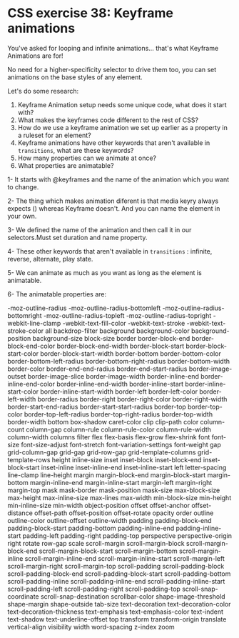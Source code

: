# CSS exercise 38: Keyframe animations

You've asked for looping and infinite animations… that's what Keyframe Animations are for!

No need for a higher-specificity selector to drive them too, you can set animations on the base styles of any element.

Let's do some research:

1. Keyframe Animation setup needs some unique code, what does it start with?
1. What makes the keyframes code different to the rest of CSS?
1. How do we use a keyframe animation we set up earlier as a property in a ruleset for an element?
1. Keyframe animations have other keywords that aren't available in `transitions`, what are these keywords?
1. How many properties can we animate at once?
1. What properties are animatable?

1- It starts with @keyframes and the name of the animation which you want to change.

2- The thing which makes animation diferent is that media keyry always expects () whereas Keyframe doesn't. And you can name the element in your own.

3- We defined the name of the animation and then call it in our selectors.Must set duration and name property.

4- These other keywords that aren't available in `transitions` : infinite, reverse, alternate, play state.

5- We can animate as much as you want as long as the element is animatable.

6- The animatable properties are:

-moz-outline-radius
-moz-outline-radius-bottomleft
-moz-outline-radius-bottomright
-moz-outline-radius-topleft
-moz-outline-radius-topright
-webkit-line-clamp
-webkit-text-fill-color
-webkit-text-stroke
-webkit-text-stroke-color
all
backdrop-filter
background
background-color
background-position
background-size
block-size
border
border-block-end
border-block-end-color
border-block-end-width
border-block-start
border-block-start-color
border-block-start-width
border-bottom
border-bottom-color
border-bottom-left-radius
border-bottom-right-radius
border-bottom-width
border-color
border-end-end-radius
border-end-start-radius
border-image-outset
border-image-slice
border-image-width
border-inline-end
border-inline-end-color
border-inline-end-width
border-inline-start
border-inline-start-color
border-inline-start-width
border-left
border-left-color
border-left-width
border-radius
border-right
border-right-color
border-right-width
border-start-end-radius
border-start-start-radius
border-top
border-top-color
border-top-left-radius
border-top-right-radius
border-top-width
border-width
bottom
box-shadow
caret-color
clip
clip-path
color
column-count
column-gap
column-rule
column-rule-color
column-rule-width
column-width
columns
filter
flex
flex-basis
flex-grow
flex-shrink
font
font-size
font-size-adjust
font-stretch
font-variation-settings
font-weight
gap
grid-column-gap
grid-gap
grid-row-gap
grid-template-columns
grid-template-rows
height
inline-size
inset
inset-block
inset-block-end
inset-block-start
inset-inline
inset-inline-end
inset-inline-start
left
letter-spacing
line-clamp
line-height
margin
margin-block-end
margin-block-start
margin-bottom
margin-inline-end
margin-inline-start
margin-left
margin-right
margin-top
mask
mask-border
mask-position
mask-size
max-block-size
max-height
max-inline-size
max-lines
max-width
min-block-size
min-height
min-inline-size
min-width
object-position
offset
offset-anchor
offset-distance
offset-path
offset-position
offset-rotate
opacity
order
outline
outline-color
outline-offset
outline-width
padding
padding-block-end
padding-block-start
padding-bottom
padding-inline-end
padding-inline-start
padding-left
padding-right
padding-top
perspective
perspective-origin
right
rotate
row-gap
scale
scroll-margin
scroll-margin-block
scroll-margin-block-end
scroll-margin-block-start
scroll-margin-bottom
scroll-margin-inline
scroll-margin-inline-end
scroll-margin-inline-start
scroll-margin-left
scroll-margin-right
scroll-margin-top
scroll-padding
scroll-padding-block
scroll-padding-block-end
scroll-padding-block-start
scroll-padding-bottom
scroll-padding-inline
scroll-padding-inline-end
scroll-padding-inline-start
scroll-padding-left
scroll-padding-right
scroll-padding-top
scroll-snap-coordinate
scroll-snap-destination
scrollbar-color
shape-image-threshold
shape-margin
shape-outside
tab-size
text-decoration
text-decoration-color
text-decoration-thickness
text-emphasis
text-emphasis-color
text-indent
text-shadow
text-underline-offset
top
transform
transform-origin
translate
vertical-align
visibility
width
word-spacing
z-index
zoom
